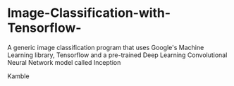 # Image-Classification-with-Tensorflow-
A generic image classification program that uses Google's Machine Learning library, Tensorflow and a pre-trained Deep Learning Convolutional Neural Network model called Inception

Kamble 
